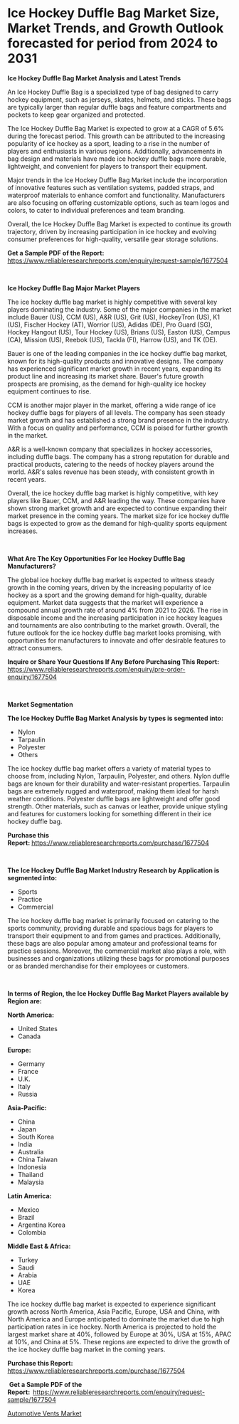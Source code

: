 <p><h1>Ice Hockey Duffle Bag Market Size, Market Trends, and Growth Outlook forecasted for period from 2024 to 2031</h1></p><p><strong>Ice Hockey Duffle Bag Market Analysis and Latest Trends</strong></p>
<p><p>An Ice Hockey Duffle Bag is a specialized type of bag designed to carry hockey equipment, such as jerseys, skates, helmets, and sticks. These bags are typically larger than regular duffle bags and feature compartments and pockets to keep gear organized and protected.</p><p>The Ice Hockey Duffle Bag Market is expected to grow at a CAGR of 5.6% during the forecast period. This growth can be attributed to the increasing popularity of ice hockey as a sport, leading to a rise in the number of players and enthusiasts in various regions. Additionally, advancements in bag design and materials have made ice hockey duffle bags more durable, lightweight, and convenient for players to transport their equipment.</p><p>Major trends in the Ice Hockey Duffle Bag Market include the incorporation of innovative features such as ventilation systems, padded straps, and waterproof materials to enhance comfort and functionality. Manufacturers are also focusing on offering customizable options, such as team logos and colors, to cater to individual preferences and team branding.</p><p>Overall, the Ice Hockey Duffle Bag Market is expected to continue its growth trajectory, driven by increasing participation in ice hockey and evolving consumer preferences for high-quality, versatile gear storage solutions.</p></p>
<p><strong>Get a Sample PDF of the Report:&nbsp;</strong> <a href="https://www.reliableresearchreports.com/enquiry/request-sample/1677504">https://www.reliableresearchreports.com/enquiry/request-sample/1677504</a></p>
<p>&nbsp;</p>
<p><strong>Ice Hockey Duffle Bag Major Market Players</strong></p>
<p><p>The ice hockey duffle bag market is highly competitive with several key players dominating the industry. Some of the major companies in the market include Bauer (US), CCM (US), A&R (US), Grit (US), HockeyTron (US), K1 (US), Fischer Hockey (AT), Worrior (US), Adidas (DE), Pro Guard (SG), Hockey Hangout (US), Tour Hockey (US), Brians (US), Easton (US), Campus (CA), Mission (US), Reebok (US), Tackla (FI), Harrow (US), and TK (DE).</p><p>Bauer is one of the leading companies in the ice hockey duffle bag market, known for its high-quality products and innovative designs. The company has experienced significant market growth in recent years, expanding its product line and increasing its market share. Bauer's future growth prospects are promising, as the demand for high-quality ice hockey equipment continues to rise.</p><p>CCM is another major player in the market, offering a wide range of ice hockey duffle bags for players of all levels. The company has seen steady market growth and has established a strong brand presence in the industry. With a focus on quality and performance, CCM is poised for further growth in the market.</p><p>A&R is a well-known company that specializes in hockey accessories, including duffle bags. The company has a strong reputation for durable and practical products, catering to the needs of hockey players around the world. A&R's sales revenue has been steady, with consistent growth in recent years.</p><p>Overall, the ice hockey duffle bag market is highly competitive, with key players like Bauer, CCM, and A&R leading the way. These companies have shown strong market growth and are expected to continue expanding their market presence in the coming years. The market size for ice hockey duffle bags is expected to grow as the demand for high-quality sports equipment increases.</p></p>
<p>&nbsp;</p>
<p><strong>What Are The Key Opportunities For Ice Hockey Duffle Bag Manufacturers?</strong></p>
<p><p>The global ice hockey duffle bag market is expected to witness steady growth in the coming years, driven by the increasing popularity of ice hockey as a sport and the growing demand for high-quality, durable equipment. Market data suggests that the market will experience a compound annual growth rate of around 4% from 2021 to 2026. The rise in disposable income and the increasing participation in ice hockey leagues and tournaments are also contributing to the market growth. Overall, the future outlook for the ice hockey duffle bag market looks promising, with opportunities for manufacturers to innovate and offer desirable features to attract consumers.</p></p>
<p><strong>Inquire or Share Your Questions If Any Before Purchasing This Report:</strong> <a href="https://www.reliableresearchreports.com/enquiry/pre-order-enquiry/1677504">https://www.reliableresearchreports.com/enquiry/pre-order-enquiry/1677504</a></p>
<p>&nbsp;</p>
<p><strong>Market Segmentation</strong></p>
<p><strong>The Ice Hockey Duffle Bag Market Analysis by types is segmented into:</strong></p>
<p><ul><li>Nylon</li><li>Tarpaulin</li><li>Polyester</li><li>Others</li></ul></p>
<p><p>The ice hockey duffle bag market offers a variety of material types to choose from, including Nylon, Tarpaulin, Polyester, and others. Nylon duffle bags are known for their durability and water-resistant properties. Tarpaulin bags are extremely rugged and waterproof, making them ideal for harsh weather conditions. Polyester duffle bags are lightweight and offer good strength. Other materials, such as canvas or leather, provide unique styling and features for customers looking for something different in their ice hockey duffle bag.</p></p>
<p><strong>Purchase this Report:&nbsp;</strong><a href="https://www.reliableresearchreports.com/purchase/1677504">https://www.reliableresearchreports.com/purchase/1677504</a></p>
<p>&nbsp;</p>
<p><strong>The Ice Hockey Duffle Bag Market Industry Research by Application is segmented into:</strong></p>
<p><ul><li>Sports</li><li>Practice</li><li>Commercial</li></ul></p>
<p><p>The ice hockey duffle bag market is primarily focused on catering to the sports community, providing durable and spacious bags for players to transport their equipment to and from games and practices. Additionally, these bags are also popular among amateur and professional teams for practice sessions. Moreover, the commercial market also plays a role, with businesses and organizations utilizing these bags for promotional purposes or as branded merchandise for their employees or customers.</p></p>
<p>&nbsp;</p>
<p><strong>In terms of Region, the Ice Hockey Duffle Bag Market Players available by Region are:</strong></p>
<p>
    <p> <strong> North America: </strong>
        <ul>
            <li>United States</li>
            <li>Canada</li>
        </ul>
        </p> 
    <p> <strong> Europe: </strong>
        <ul>
            <li>Germany</li>
            <li>France</li>
            <li>U.K.</li>
            <li>Italy</li>
            <li>Russia</li>
        </ul>
        </p> 
    <p> <strong> Asia-Pacific: </strong>
        <ul>
            <li>China</li>
            <li>Japan</li>
            <li>South Korea</li>
            <li>India</li>
            <li>Australia</li>
            <li>China Taiwan</li>
            <li>Indonesia</li>
            <li>Thailand</li>
            <li>Malaysia</li>
        </ul>
        </p> 
    <p> <strong> Latin America: </strong>
        <ul>
            <li>Mexico</li>
            <li>Brazil</li>
            <li>Argentina Korea</li>
            <li>Colombia</li>
        </ul>
        </p> 
    <p> <strong> Middle East & Africa: </strong>
        <ul>
            <li>Turkey</li>
            <li>Saudi</li>
            <li>Arabia</li>
            <li>UAE</li>
            <li>Korea</li>
        </ul>
    </p>
    </p>
<p><p>The ice hockey duffle bag market is expected to experience significant growth across North America, Asia Pacific, Europe, USA and China, with North America and Europe anticipated to dominate the market due to high participation rates in ice hockey. North America is projected to hold the largest market share at 40%, followed by Europe at 30%, USA at 15%, APAC at 10%, and China at 5%. These regions are expected to drive the growth of the ice hockey duffle bag market in the coming years.</p></p>
<p><strong>Purchase this Report: </strong><a href="https://www.reliableresearchreports.com/purchase/1677504">https://www.reliableresearchreports.com/purchase/1677504</a></p>
<p>&nbsp;<strong>Get a Sample PDF of the Report:&nbsp;&nbsp;</strong><a href="https://www.reliableresearchreports.com/enquiry/request-sample/1677504">https://www.reliableresearchreports.com/enquiry/request-sample/1677504</a></p>
<p><strong></strong></p>
<p><p><a href="https://chivalrous-flock-a86.notion.site/Automotive-Vents-Market-Research-Report-Reveals-The-Latest-Trends-And-Opportunities-of-this-Market-f-65e91a075b12457c9aee6d1ed57dddec">Automotive Vents Market</a></p></p>